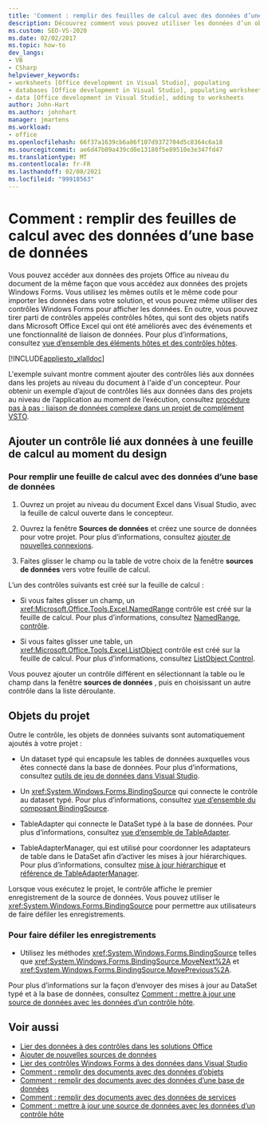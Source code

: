 ```yaml
---
title: 'Comment : remplir des feuilles de calcul avec des données d’une base de données'
description: Découvrez comment vous pouvez utiliser les données d’un objet dans votre solution, et comment vous pouvez utiliser des contrôles de Windows Forms pour afficher les données dans une feuille de calcul.
ms.custom: SEO-VS-2020
ms.date: 02/02/2017
ms.topic: how-to
dev_langs:
- VB
- CSharp
helpviewer_keywords:
- worksheets [Office development in Visual Studio], populating
- databases [Office development in Visual Studio], populating worksheets
- data [Office development in Visual Studio], adding to worksheets
author: John-Hart
ms.author: johnhart
manager: jmartens
ms.workload:
- office
ms.openlocfilehash: 66f37a1639cb6a86f107d9372704d5c8364c6a18
ms.sourcegitcommit: ae6d47b09a439cd0e13180f5e89510e3e347fd47
ms.translationtype: MT
ms.contentlocale: fr-FR
ms.lasthandoff: 02/08/2021
ms.locfileid: "99918563"
---
```

# <a name="how-to-populate-worksheets-with-data-from-a-database"></a>Comment : remplir des feuilles de calcul avec des données d’une base de données

Vous pouvez accéder aux données des projets Office au niveau du document de la même façon que vous accédez aux données des projets Windows Forms. Vous utilisez les mêmes outils et le même code pour importer les données dans votre solution, et vous pouvez même utiliser des contrôles Windows Forms pour afficher les données. En outre, vous pouvez tirer parti de contrôles appelés contrôles hôtes, qui sont des objets natifs dans Microsoft Office Excel qui ont été améliorés avec des événements et une fonctionnalité de liaison de données. Pour plus d’informations, consultez [vue d’ensemble des éléments hôtes et des contrôles hôtes](../vsto/host-items-and-host-controls-overview.md).

[!INCLUDE[appliesto_xlalldoc](../vsto/includes/appliesto-xlalldoc-md.md)]

L'exemple suivant montre comment ajouter des contrôles liés aux données dans les projets au niveau du document à l'aide d'un concepteur. Pour obtenir un exemple d’ajout de contrôles liés aux données dans des projets au niveau de l’application au moment de l’exécution, consultez [procédure pas à pas : liaison de données complexe dans un projet de complément VSTO](../vsto/walkthrough-complex-data-binding-in-vsto-add-in-project.md).

## <a name="add-a-data-bound-control-to-a-worksheet-at-design-time"></a>Ajouter un contrôle lié aux données à une feuille de calcul au moment du design

### <a name="to-populate-a-worksheet-with-data-from-a-database"></a>Pour remplir une feuille de calcul avec des données d’une base de données

1. Ouvrez un projet au niveau du document Excel dans Visual Studio, avec la feuille de calcul ouverte dans le concepteur.

2. Ouvrez la fenêtre **Sources de données** et créez une source de données pour votre projet. Pour plus d’informations, consultez [ajouter de nouvelles connexions](../data-tools/add-new-connections.md).

3. Faites glisser le champ ou la table de votre choix de la fenêtre **sources de données** vers votre feuille de calcul.

L’un des contrôles suivants est créé sur la feuille de calcul :

- Si vous faites glisser un champ, un <xref:Microsoft.Office.Tools.Excel.NamedRange> contrôle est créé sur la feuille de calcul. Pour plus d’informations, consultez [NamedRange, contrôle](../vsto/namedrange-control.md).

- Si vous faites glisser une table, un <xref:Microsoft.Office.Tools.Excel.ListObject> contrôle est créé sur la feuille de calcul. Pour plus d’informations, consultez [ListObject Control](../vsto/listobject-control.md).

Vous pouvez ajouter un contrôle différent en sélectionnant la table ou le champ dans la fenêtre **sources de données** , puis en choisissant un autre contrôle dans la liste déroulante.

## <a name="objects-in-the-project"></a>Objets du projet

Outre le contrôle, les objets de données suivants sont automatiquement ajoutés à votre projet :

- Un dataset typé qui encapsule les tables de données auxquelles vous êtes connecté dans la base de données. Pour plus d’informations, consultez [outils de jeu de données dans Visual Studio](../data-tools/dataset-tools-in-visual-studio.md).

- Un <xref:System.Windows.Forms.BindingSource> qui connecte le contrôle au dataset typé. Pour plus d’informations, consultez [vue d’ensemble du composant BindingSource](/dotnet/framework/winforms/controls/bindingsource-component-overview).

- TableAdapter qui connecte le DataSet typé à la base de données. Pour plus d’informations, consultez [vue d’ensemble de TableAdapter](../data-tools/fill-datasets-by-using-tableadapters.md#tableadapter-overview).

- TableAdapterManager, qui est utilisé pour coordonner les adaptateurs de table dans le DataSet afin d’activer les mises à jour hiérarchiques. Pour plus d’informations, consultez [mise à jour hiérarchique](../data-tools/hierarchical-update.md) et [référence de TableAdapterManager](../data-tools/fill-datasets-by-using-tableadapters.md#tableadaptermanager-reference).

Lorsque vous exécutez le projet, le contrôle affiche le premier enregistrement de la source de données. Vous pouvez utiliser le <xref:System.Windows.Forms.BindingSource> pour permettre aux utilisateurs de faire défiler les enregistrements.

### <a name="to-scroll-through-the-records"></a>Pour faire défiler les enregistrements

- Utilisez les méthodes <xref:System.Windows.Forms.BindingSource> telles que <xref:System.Windows.Forms.BindingSource.MoveNext%2A> et <xref:System.Windows.Forms.BindingSource.MovePrevious%2A>.

Pour plus d’informations sur la façon d’envoyer des mises à jour au DataSet typé et à la base de données, consultez [Comment : mettre à jour une source de données avec les données d’un contrôle hôte](../vsto/how-to-update-a-data-source-with-data-from-a-host-control.md).

## <a name="see-also"></a>Voir aussi

- [Lier des données à des contrôles dans les solutions Office](../vsto/binding-data-to-controls-in-office-solutions.md)
- [Ajouter de nouvelles sources de données](../data-tools/add-new-data-sources.md)
- [Lier des contrôles Windows Forms à des données dans Visual Studio](../data-tools/bind-windows-forms-controls-to-data-in-visual-studio.md)
- [Comment : remplir des documents avec des données d’objets](../vsto/how-to-populate-documents-with-data-from-objects.md)
- [Comment : remplir des documents avec des données d’une base de données](../vsto/how-to-populate-documents-with-data-from-a-database.md)
- [Comment : remplir des documents avec des données de services](../vsto/how-to-populate-documents-with-data-from-services.md)
- [Comment : mettre à jour une source de données avec les données d’un contrôle hôte](../vsto/how-to-update-a-data-source-with-data-from-a-host-control.md)